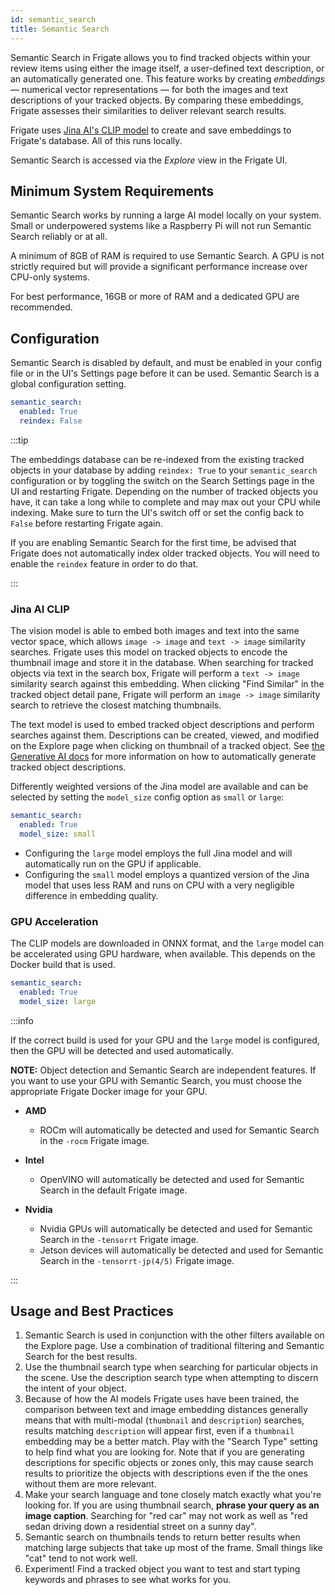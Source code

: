 ```yaml
---
id: semantic_search
title: Semantic Search
---
```


Semantic Search in Frigate allows you to find tracked objects within your review items using either the image itself, a user-defined text description, or an automatically generated one. This feature works by creating _embeddings_ — numerical vector representations — for both the images and text descriptions of your tracked objects. By comparing these embeddings, Frigate assesses their similarities to deliver relevant search results.

Frigate uses [Jina AI's CLIP model](https://huggingface.co/jinaai/jina-clip-v1) to create and save embeddings to Frigate's database. All of this runs locally.

Semantic Search is accessed via the _Explore_ view in the Frigate UI.

## Minimum System Requirements

Semantic Search works by running a large AI model locally on your system. Small or underpowered systems like a Raspberry Pi will not run Semantic Search reliably or at all.

A minimum of 8GB of RAM is required to use Semantic Search. A GPU is not strictly required but will provide a significant performance increase over CPU-only systems.

For best performance, 16GB or more of RAM and a dedicated GPU are recommended.

## Configuration

Semantic Search is disabled by default, and must be enabled in your config file or in the UI's Settings page before it can be used. Semantic Search is a global configuration setting.

```yaml
semantic_search:
  enabled: True
  reindex: False
```

:::tip

The embeddings database can be re-indexed from the existing tracked objects in your database by adding `reindex: True` to your `semantic_search` configuration or by toggling the switch on the Search Settings page in the UI and restarting Frigate. Depending on the number of tracked objects you have, it can take a long while to complete and may max out your CPU while indexing. Make sure to turn the UI's switch off or set the config back to `False` before restarting Frigate again.

If you are enabling Semantic Search for the first time, be advised that Frigate does not automatically index older tracked objects. You will need to enable the `reindex` feature in order to do that.

:::

### Jina AI CLIP

The vision model is able to embed both images and text into the same vector space, which allows `image -> image` and `text -> image` similarity searches. Frigate uses this model on tracked objects to encode the thumbnail image and store it in the database. When searching for tracked objects via text in the search box, Frigate will perform a `text -> image` similarity search against this embedding. When clicking "Find Similar" in the tracked object detail pane, Frigate will perform an `image -> image` similarity search to retrieve the closest matching thumbnails.

The text model is used to embed tracked object descriptions and perform searches against them. Descriptions can be created, viewed, and modified on the Explore page when clicking on thumbnail of a tracked object. See [the Generative AI docs](/configuration/genai.md) for more information on how to automatically generate tracked object descriptions.

Differently weighted versions of the Jina model are available and can be selected by setting the `model_size` config option as `small` or `large`:

```yaml
semantic_search:
  enabled: True
  model_size: small
```

- Configuring the `large` model employs the full Jina model and will automatically run on the GPU if applicable.
- Configuring the `small` model employs a quantized version of the Jina model that uses less RAM and runs on CPU with a very negligible difference in embedding quality.

### GPU Acceleration

The CLIP models are downloaded in ONNX format, and the `large` model can be accelerated using GPU hardware, when available. This depends on the Docker build that is used.

```yaml
semantic_search:
  enabled: True
  model_size: large
```

:::info

If the correct build is used for your GPU and the `large` model is configured, then the GPU will be detected and used automatically.

**NOTE:** Object detection and Semantic Search are independent features. If you want to use your GPU with Semantic Search, you must choose the appropriate Frigate Docker image for your GPU.

- **AMD**

  - ROCm will automatically be detected and used for Semantic Search in the `-rocm` Frigate image.

- **Intel**

  - OpenVINO will automatically be detected and used for Semantic Search in the default Frigate image.

- **Nvidia**
  - Nvidia GPUs will automatically be detected and used for Semantic Search in the `-tensorrt` Frigate image.
  - Jetson devices will automatically be detected and used for Semantic Search in the `-tensorrt-jp(4/5)` Frigate image.

:::

## Usage and Best Practices

1. Semantic Search is used in conjunction with the other filters available on the Explore page. Use a combination of traditional filtering and Semantic Search for the best results.
2. Use the thumbnail search type when searching for particular objects in the scene. Use the description search type when attempting to discern the intent of your object.
3. Because of how the AI models Frigate uses have been trained, the comparison between text and image embedding distances generally means that with multi-modal (`thumbnail` and `description`) searches, results matching `description` will appear first, even if a `thumbnail` embedding may be a better match. Play with the "Search Type" setting to help find what you are looking for. Note that if you are generating descriptions for specific objects or zones only, this may cause search results to prioritize the objects with descriptions even if the the ones without them are more relevant.
4. Make your search language and tone closely match exactly what you're looking for. If you are using thumbnail search, **phrase your query as an image caption**. Searching for "red car" may not work as well as "red sedan driving down a residential street on a sunny day".
5. Semantic search on thumbnails tends to return better results when matching large subjects that take up most of the frame. Small things like "cat" tend to not work well.
6. Experiment! Find a tracked object you want to test and start typing keywords and phrases to see what works for you.
